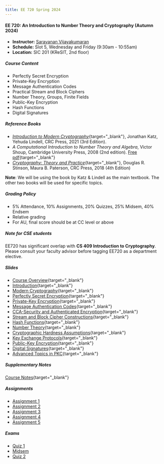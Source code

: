```yaml
---
title: EE 720 Spring 2024
---
```


#### EE 720: An Introduction to Number Theory and Cryptography (Autumn 2024)

-   **Instructor:** [Saravanan Vijayakumaran](http://www.ee.iitb.ac.in/~sarva)
-   **Schedule:** Slot 5, Wednesday and Friday (9:30am - 10:55am)
  - **Location:** SIC 201 (KReSIT, 2nd floor)

##### Course Content

-   Perfectly Secret Encryption
-   Private-Key Encryption
-   Message Authentication Codes
-   Practical Stream and Block Ciphers
-   Number Theory, Groups, Finite Fields
-   Public-Key Encryption
-   Hash Functions
-   Digital Signatures

##### Reference Books

-   [*Introduction to Modern Cryptography*](https://www.cs.umd.edu/~jkatz/imc.html){target="_blank"}, Jonathan Katz, Yehuda Lindell, CRC Press, 2021 (3rd Edition).
-   *A Computational Introduction to Number Theory and Algebra*, Victor Shoup, Cambridge University Press, 2008 (2nd edition). [Free pdf](https://www.shoup.net/ntb/){target="_blank"}
-   [*Cryptography: Theory and Practice*](https://cs.uwaterloo.ca/~dstinson/CTAP4.html){target="_blank"}, Douglas R. Stinson, Maura B. Paterson, CRC Press, 2018 (4th Edition)

**Note**: We will be using the book by Katz & Lindell as the main textbook. The other two books will be used for specific topics.

##### Grading Policy

-   5% Attendance, 10% Assignments, 20% Quizzes, 25% Midsem, 40% Endsem
-   Relative grading
-   For AU, final score should be at CC level or above

##### Note for CSE students

EE720 has significant overlap with **CS 409 Introduction to Cryptography**. Please consult your faculty advisor before tagging EE720 as a department elective.

##### Slides
- [Course Overview](./2024/slides/course-overview.html){target="_blank"}
- [Introduction](./2024/slides/introduction.html){target="_blank"}
- [Modern Cryptography](./2024/slides/modern-cryptography.html){target="_blank"}
- [Perfectly Secret Encryption](./2024/slides/perfectly-secret-encryption.html){target="_blank"}
- [Private-Key Encryption](./2024/slides/private-key-encryption.html){target="_blank"}
- [Message Authentication Codes](./2024/slides/message-authentication-codes.html){target="_blank"}
- [CCA-Security and Authenticated Encryption](./2024/slides/cca-security.html){target="_blank"}
- [Stream and Block Cipher Constructions](./2024/slides/cipher-constructions.html){target="_blank"}
- [Hash Functions](./2024/slides/hash-functions.html){target="_blank"}
- [Number Theory](./2024/slides/number-theory.html){target="_blank"}
- [Cryptographic Hardness Assumptions](./2024/slides/hardness-assumptions.html){target="_blank"}
- [Key Exchange Protocols](./2024/slides/key-exchange.html){target="_blank"}
- [Public-Key Encryption](./2024/slides/public-key-encryption.html){target="_blank"}
- [Digital Signatures](./2024/slides/digital-signatures.html){target="_blank"}
- [Advanced Topics in PKC](./2024/slides/advanced-topics.html){target="_blank"}

##### Supplementary Notes

[Course Notes](./2023/notes/ee720-notes.pdf){target="_blank"}

##### Assignments
  - [Assignment 1](/courses/EE720/2024/assignments/assignment1.pdf)
  - [Assignment 2](/courses/EE720/2024/assignments/assignment2.pdf)
  - [Assignment 3](/courses/EE720/2024/assignments/assignment3.pdf)
  - [Assignment 4](/courses/EE720/2024/assignments/assignment4.pdf)
  - [Assignment 5](/courses/EE720/2024/assignments/assignment5.pdf)

##### Exams
  - [Quiz 1](/courses/EE720/2024/exams/quiz1.pdf)
  - [Midsem](/courses/EE720/2024/exams/midsem.pdf)
  - [Quiz 2](/courses/EE720/2024/exams/quiz2.pdf)